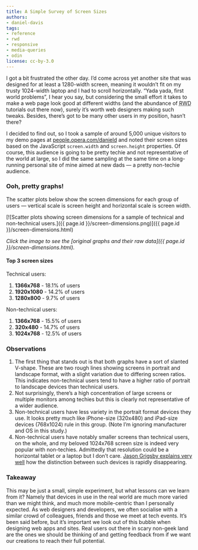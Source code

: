 ```yaml
---
title: A Simple Survey of Screen Sizes
authors:
- daniel-davis
tags:
- reference
- rwd
- responsive
- media-queries
- odin
license: cc-by-3.0
---
```


I got a bit frustrated the other day. I’d come across yet another site that was designed for at least a 1280-width screen, meaning it wouldn’t fit on my trusty 1024-width laptop and I had to scroll horizontally. “Yada yada, first world problems”, I hear you say, but considering the small effort it takes to make a web page look good at different widths (and the abundance of <abbr title="Responsive Web Design">RWD</abbr> tutorials out there now), surely it’s worth web designers making such tweaks. Besides, there’s got to be many other users in my position, hasn’t there?

I decided to find out, so I took a sample of around 5,000 unique visitors to my demo pages at [people.opera.com/danield](http://people.opera.com/danield/) and noted their screen sizes based on the JavaScript `screen.width` and `screen.height` properties. Of course, this audience is going to be pretty techie and not representative of the world at large, so I did the same sampling at the same time on a long-running personal site of mine aimed at new dads — a pretty non-techie audience.

### Ooh, pretty graphs!

The scatter plots below show the screen dimensions for each group of users — vertical scale is screen height and horizontal scale is screen width.

[![Scatter plots showing screen dimensions for a sample of technical and non-technical users.]({{ page.id }}/screen-dimensions.png)]({{ page.id }}/screen-dimensions.html)

_Click the image to see the [original graphs and their raw data]({{ page.id }}/screen-dimensions.html)._

#### Top 3 screen sizes

Technical users:

1.  **1366x768** - 18.1% of users
2.  **1920x1080** - 14.2% of users
3.  **1280x800** - 9.7% of users

Non-technical users:

1.  **1366x768** - 15.5% of users
2.  **320x480** - 14.7% of users
3.  **1024x768** - 12.5% of users

### Observations

1. The first thing that stands out is that both graphs have a sort of slanted V-shape. These are two rough lines showing screens in portrait and landscape format, with a slight variation due to differing screen ratios. This indicates non-technical users tend to have a higher ratio of portrait to landscape devices than technical users.
2. Not surprisingly, there’s a high concentration of large screens or multiple monitors among techies but this is clearly not representative of a wider audience.
3. Non-technical users have less variety in the portrait format devices they use. It looks pretty much like iPhone-size (320x480) and iPad-size devices (768x1024) rule in this group. (Note I’m ignoring manufacturer and OS in this study.)
4. Non-technical users have notably smaller screens than technical users, on the whole, and my beloved 1024x768 screen size is indeed very popular with non-techies. Admittedly that resolution could be a horizontal tablet or a laptop but I don’t care. [Jason Grigsby explains very well](http://blog.cloudfour.com/responsive-design-for-apps-part-1/) how the distinction between such devices is rapidly disappearing.

### Takeaway

This may be just a small, simple experiment, but what lessons can we learn from it? Namely that devices in use in the real world are much more varied than we might think, and much more mobile-centric than I personally expected. As web designers and developers, we often socialise with a similar crowd of colleagues, friends and those we meet at tech events. It’s been said before, but it’s important we look out of this bubble when designing web apps and sites. Real users out there in scary non-geek land are the ones we should be thinking of and getting feedback from if we want our creations to reach their full potential.
